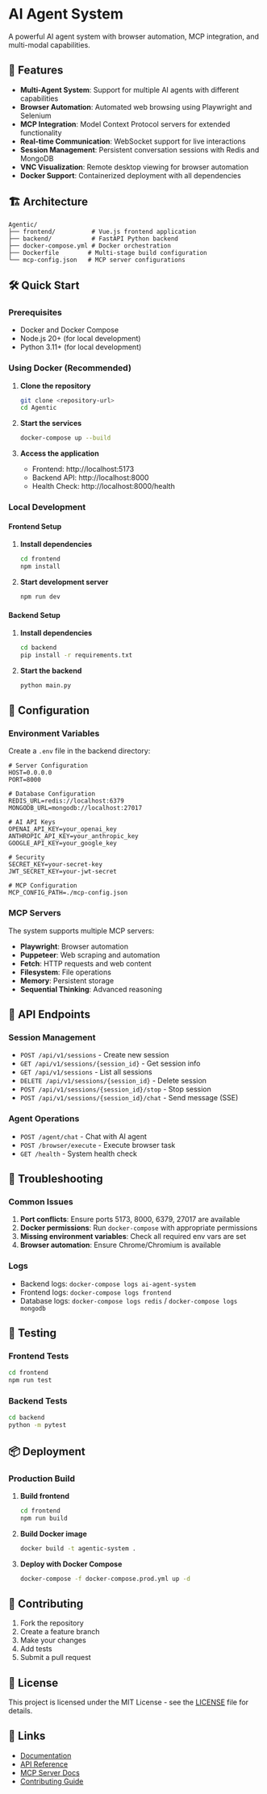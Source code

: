 # AI Agent System

A powerful AI agent system with browser automation, MCP integration, and multi-modal capabilities.

## 🚀 Features

- **Multi-Agent System**: Support for multiple AI agents with different capabilities
- **Browser Automation**: Automated web browsing using Playwright and Selenium
- **MCP Integration**: Model Context Protocol servers for extended functionality
- **Real-time Communication**: WebSocket support for live interactions
- **Session Management**: Persistent conversation sessions with Redis and MongoDB
- **VNC Visualization**: Remote desktop viewing for browser automation
- **Docker Support**: Containerized deployment with all dependencies

## 🏗️ Architecture

```
Agentic/
├── frontend/          # Vue.js frontend application
├── backend/           # FastAPI Python backend
├── docker-compose.yml # Docker orchestration
├── Dockerfile        # Multi-stage build configuration
└── mcp-config.json   # MCP server configurations
```

## 🛠️ Quick Start

### Prerequisites

- Docker and Docker Compose
- Node.js 20+ (for local development)
- Python 3.11+ (for local development)

### Using Docker (Recommended)

1. **Clone the repository**
   ```bash
   git clone <repository-url>
   cd Agentic
   ```

2. **Start the services**
   ```bash
   docker-compose up --build
   ```

3. **Access the application**
   - Frontend: http://localhost:5173
   - Backend API: http://localhost:8000
   - Health Check: http://localhost:8000/health

### Local Development

#### Frontend Setup

1. **Install dependencies**
   ```bash
   cd frontend
   npm install
   ```

2. **Start development server**
   ```bash
   npm run dev
   ```

#### Backend Setup

1. **Install dependencies**
   ```bash
   cd backend
   pip install -r requirements.txt
   ```

2. **Start the backend**
   ```bash
   python main.py
   ```

## 🔧 Configuration

### Environment Variables

Create a `.env` file in the backend directory:

```env
# Server Configuration
HOST=0.0.0.0
PORT=8000

# Database Configuration
REDIS_URL=redis://localhost:6379
MONGODB_URL=mongodb://localhost:27017

# AI API Keys
OPENAI_API_KEY=your_openai_key
ANTHROPIC_API_KEY=your_anthropic_key
GOOGLE_API_KEY=your_google_key

# Security
SECRET_KEY=your-secret-key
JWT_SECRET_KEY=your-jwt-secret

# MCP Configuration
MCP_CONFIG_PATH=./mcp-config.json
```

### MCP Servers

The system supports multiple MCP servers:
- **Playwright**: Browser automation
- **Puppeteer**: Web scraping and automation
- **Fetch**: HTTP requests and web content
- **Filesystem**: File operations
- **Memory**: Persistent storage
- **Sequential Thinking**: Advanced reasoning

## 📡 API Endpoints

### Session Management

- `POST /api/v1/sessions` - Create new session
- `GET /api/v1/sessions/{session_id}` - Get session info
- `GET /api/v1/sessions` - List all sessions
- `DELETE /api/v1/sessions/{session_id}` - Delete session
- `POST /api/v1/sessions/{session_id}/stop` - Stop session
- `POST /api/v1/sessions/{session_id}/chat` - Send message (SSE)

### Agent Operations

- `POST /agent/chat` - Chat with AI agent
- `POST /browser/execute` - Execute browser task
- `GET /health` - System health check

## 🐛 Troubleshooting

### Common Issues

1. **Port conflicts**: Ensure ports 5173, 8000, 6379, 27017 are available
2. **Docker permissions**: Run `docker-compose` with appropriate permissions
3. **Missing environment variables**: Check all required env vars are set
4. **Browser automation**: Ensure Chrome/Chromium is available

### Logs

- Backend logs: `docker-compose logs ai-agent-system`
- Frontend logs: `docker-compose logs frontend`
- Database logs: `docker-compose logs redis` / `docker-compose logs mongodb`

## 🧪 Testing

### Frontend Tests
```bash
cd frontend
npm run test
```

### Backend Tests
```bash
cd backend
python -m pytest
```

## 📦 Deployment

### Production Build

1. **Build frontend**
   ```bash
   cd frontend
   npm run build
   ```

2. **Build Docker image**
   ```bash
   docker build -t agentic-system .
   ```

3. **Deploy with Docker Compose**
   ```bash
   docker-compose -f docker-compose.prod.yml up -d
   ```

## 🤝 Contributing

1. Fork the repository
2. Create a feature branch
3. Make your changes
4. Add tests
5. Submit a pull request

## 📄 License

This project is licensed under the MIT License - see the [LICENSE](LICENSE) file for details.

## 🔗 Links

- [Documentation](docs/)
- [API Reference](docs/api.md)
- [MCP Server Docs](docs/mcp-servers.md)
- [Contributing Guide](CONTRIBUTING.md)
